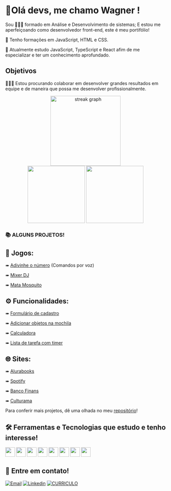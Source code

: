 # 👋Olá devs, me chamo Wagner !
Sou 👨🏻‍🎓 formado em Análise e Desenvolvimento de sistemas; E estou me aperfeiçoando como desenvolvedor front-end, este é meu portifólio!

🧠 Tenho formações em JavaScript, HTML e CSS.

🎯 Atualmente estudo JavaScript, TypeScript e React afim de me especializar e ter um conhecimento aprofundado.

## Objetivos

👨🏻‍💻 Estou procurando colaborar em desenvolver grandes resultados em equipe e de maneira que possa me desenvolver profissionalmente.

<div align="center">
  <img src="https://streak-stats.demolab.com?user=WagProjects&locale=pt&mode=daily&theme=dark&hide_border=false&border_radius=5&order=3" height="220" alt="streak graph"  />
  <div>
    <img height="180em" src="https://github-readme-stats.vercel.app/api?username=WagProjects&show_icons=true&theme=dark"/>
    <img height="180em" src="https://github-readme-stats.vercel.app/api/top-langs/?username=WagProjects&layout=compact&theme=dark"/>
  </div>
</div>

### 📚 ALGUNS PROJETOS!
## 🎲 Jogos:

➠ [Adivinhe o número](https://wagprojects.github.io/numero-secreto/) (Comandos por voz)

➠ [Mixer DJ](https://wagprojects.github.io/Mixer/)

➠ [Mata Mosquito](https://wagprojects.github.io/game-mata-mosquito/index.html)

## ⚙ Funcionalidades:

➠ [Formulário de cadastro](https://wagprojects.github.io/Projeto-FormulriodeCadastro/)

➠ [Adicionar objetos na mochila](https://wagprojects.github.io/Projeto-Mochila/)

➠ [Calculadora](https://wagprojects.github.io/calculadora/)

➠ [Lista de tarefa com timer](https://wagprojects.github.io/Fokus2.0/)

## 🌐 Sites:
➠ [Alurabooks](https://alura-books-eta-six.vercel.app/)

➠ [Spotify](https://wagprojects.github.io/Projeto-Spotify/) 

➠ [Banco Finans](https://wagprojects.github.io/ProjetoFinans/)

➠ [Culturama](https://culturama-six-sigma.vercel.app/)


Para conferir mais projetos, dê uma olhada no meu [repositório](https://github.com/WagProjects?tab=repositories)!

## 🛠 Ferramentas e Tecnologias que estudo e tenho interesse!
<div>
  <img width="30px" src="https://cdn.jsdelivr.net/gh/devicons/devicon/icons/javascript/javascript-original.svg" />
  <img width="30px" src="https://cdn.jsdelivr.net/gh/devicons/devicon/icons/typescript/typescript-original.svg" />
  <img width="30px" src="https://cdn.jsdelivr.net/gh/devicons/devicon/icons/html5/html5-original.svg" />
  <img width="30px" src="https://cdn.jsdelivr.net/gh/devicons/devicon/icons/css3/css3-original.svg" />
  <img width="30px" src="https://cdn.jsdelivr.net/gh/devicons/devicon/icons/react/react-original-wordmark.svg" />
  <img width="30px" src="https://cdn.jsdelivr.net/gh/devicons/devicon/icons/git/git-original.svg" />
  <img width="30px" src="https://cdn.jsdelivr.net/gh/devicons/devicon/icons/php/php-original.svg" />
  <img width="30px" src="https://cdn.jsdelivr.net/gh/devicons/devicon/icons/python/python-original.svg" />

</div>

## 📩 Entre em contato!
[![Email](https://img.shields.io/badge/Gmail-D14836?style=for-the-badge&logo=gmail&logoColor=white)](mailto:wagneros@gmail.com)
[![Linkedin](https://img.shields.io/badge/LinkedIn-0077B5?style=for-the-badge&logo=linkedin&logoColor=white)](https://www.linkedin.com/in/wagner-oliveira-b3959a170/)
[![CURRICULO](https://img.shields.io/badge/website-000000?style=for-the-badge&logo=About.me&logoColor=white)](https://devpoolbr.com.br/profile/WagProjects)
